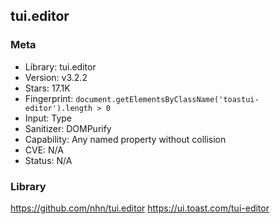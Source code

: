 ## tui.editor

### Meta

+ Library: tui.editor
+ Version: v3.2.2
+ Stars: 17.1K
+ Fingerprint: `document.getElementsByClassName('toastui-editor').length > 0`
+ Input: Type
+ Sanitizer: DOMPurify
+ Capability: Any named property without collision 
+ CVE: N/A
+ Status: N/A

### Library

https://github.com/nhn/tui.editor
https://ui.toast.com/tui-editor

